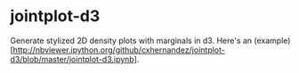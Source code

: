 jointplot-d3
============

Generate stylized 2D density plots with marginals in d3. Here's an (example)[http://nbviewer.ipython.org/github/cxhernandez/jointplot-d3/blob/master/jointplot-d3.ipynb].
